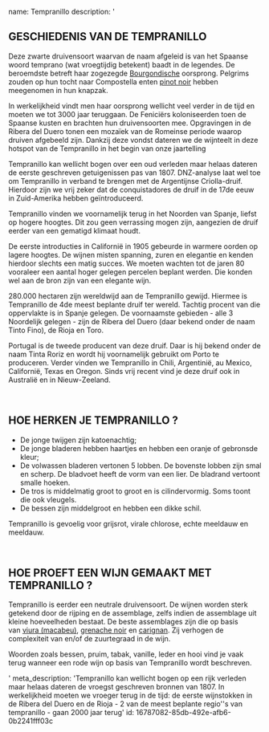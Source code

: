 name: Tempranillo
description: '<h2 class="text-base md:text-lg">GESCHIEDENIS VAN DE TEMPRANILLO</h2><p>Deze zwarte druivensoort waarvan de naam afgeleid is van het Spaanse woord temprano (wat vroegtijdig betekent) baadt in de legendes. De beroemdste betreft haar zogezegde <a href="/nl/region/bourgogne">Bourgondische</a> oorsprong. Pelgrims zouden op hun tocht naar Compostella enten <a href="/nl/grape/pinot-noir">pinot noir</a> hebben meegenomen in hun knapzak.</p><p>In werkelijkheid vindt men haar oorsprong wellicht veel verder in de tijd en moeten we tot 3000 jaar teruggaan. De Feniciërs koloniseerden toen de Spaanse kusten en brachten hun druivensoorten mee. Opgravingen in de Ribera del Duero tonen een mozaïek van de Romeinse periode waarop druiven afgebeeld zijn. Dankzij deze vondst dateren we de wijnteelt in deze hotspot van de Tempranillo in het begin van onze jaartelling</p><p>Tempranillo kan wellicht bogen over een oud verleden maar helaas dateren de eerste geschreven getuigenissen pas van 1807. DNZ-analyse laat wel toe om Tempranillo in verband te brengen met de Argentijnse Criolla-druif. Hierdoor zijn we vrij zeker dat de conquistadores de druif in de 17de eeuw in Zuid-Amerika hebben geïntroduceerd.</p><p>Tempranillo vinden we voornamelijk terug in het Noorden van Spanje, liefst op hogere hoogtes. Dit zou geen verrassing mogen zijn, aangezien de druif eerder van een gematigd klimaat houdt. </p><p>De eerste introducties in Californië in 1905 gebeurde in warmere oorden op lagere hoogtes. De wijnen misten spanning, zuren en elegantie en kenden hierdoor slechts een matig succes. We moeten wachten tot de jaren 80 vooraleer een aantal hoger gelegen percelen beplant werden. Die konden wel aan de bron zijn van een elegante wijn.</p><p>280.000 hectaren zijn wereldwijd aan de Tempranillo gewijd. Hiermee is Tempranillo de 4de meest beplante druif ter wereld. Tachtig procent van die oppervlakte is in Spanje gelegen. De voornaamste gebieden - alle 3 Noordelijk gelegen - zijn de Ribera del Duero (daar bekend onder de naam Tinto Fino), de Rioja en Toro.</p><p>Portugal is de tweede producent van deze druif. Daar is hij bekend onder de naam Tinta Roriz en wordt hij voornamelijk gebruikt om Porto te produceren. Verder vinden we Tempranillo in Chili, Argentinië, au Mexico, Californië, Texas en Oregon. Sinds vrij recent vind je deze druif ook in Australië en in Nieuw-Zeeland.</p><p><br></p><h2 class="text-base md:text-lg">HOE HERKEN JE TEMPRANILLO ?</h2><ul><li>De jonge twijgen zijn katoenachtig;</li><li>De jonge bladeren hebben haartjes en hebben een oranje of gebronsde kleur;</li><li>De volwassen bladeren vertonen 5 lobben. De bovenste lobben zijn smal en scherp. De bladvoet heeft de vorm van een lier. De bladrand vertoont smalle hoeken. </li><li>De tros is middelmatig groot to groot en is cilindervormig. Soms toont die ook vleugels.</li><li>De bessen zijn middelgroot en hebben een dikke schil.</li></ul><p>Tempranillo is gevoelig voor grijsrot, virale chlorose, echte meeldauw en meeldauw.</p><p><br></p><h2 class="text-base md:text-lg">HOE PROEFT EEN WIJN GEMAAKT MET TEMPRANILLO ?</h2><p>Tempranillo is eerder een neutrale druivensoort. De wijnen worden sterk getekend door de rijping en de assemblage, zelfs indien de assemblage uit kleine hoeveelheden bestaat. De beste assemblages zijn die op basis van&nbsp;<a href="/nl/grape/macabeu">viura (macabeu)</a>,&nbsp;<a href="/nl/grape/grenache-noir">grenache noir</a>&nbsp;en&nbsp;<a href="/nl/grape/carignan">carignan</a>. Zij verhogen de complexiteit van en/of de zuurtegraad in de wijn. </p><p>Woorden zoals bessen, pruim, tabak, vanille, leder en hooi vind je vaak terug wanneer een rode wijn op basis van Tempranillo wordt beschreven.</p>'
meta_description: 'Tempranillo kan wellicht bogen op een rijk verleden maar helaas dateren de vroegst geschreven bronnen van 1807. In werkelijkheid moeten we vroeger terug in de tijd: de eerste wijnstokken in de Ribera del Duero en de Rioja - 2 van de meest beplante regio''s van tempranillo - gaan 2000 jaar terug'
id: 16787082-85db-492e-afb6-0b2241fff03c
